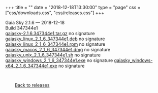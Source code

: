 +++
title = ""
date = "2018-12-18T13:30:00"
type = "page"
css = ["css/downloads.css", "css/releases.css"]
+++

<div class="download-container">
<div id="download-title">
Gaia Sky <span class="downloads-version">2.1.6</span> — <span class="downloads-releasedate">2018-12-18</span></div>
<div class="downloads-build">Build 347344e1</div>
<div class="download-section">
<a href="https://gaia.ari.uni-heidelberg.de/gaiasky/releases/2.1.6.347344e1/gaiasky-2.1.6.347344e1.tar.gz" class="download-button">gaiasky-2.1.6.347344e1.tar.gz</a>
<span class="signature">no signature</span>
<a href="https://gaia.ari.uni-heidelberg.de/gaiasky/releases/2.1.6.347344e1/gaiasky_linux_2_1_6_347344e1.deb" class="download-button">gaiasky_linux_2_1_6_347344e1.deb</a>
<span class="signature">no signature</span>
<a href="https://gaia.ari.uni-heidelberg.de/gaiasky/releases/2.1.6.347344e1/gaiasky_linux_2_1_6_347344e1.rpm" class="download-button">gaiasky_linux_2_1_6_347344e1.rpm</a>
<span class="signature">no signature</span>
<a href="https://gaia.ari.uni-heidelberg.de/gaiasky/releases/2.1.6.347344e1/gaiasky_macos_2_1_6_347344e1.dmg" class="download-button">gaiasky_macos_2_1_6_347344e1.dmg</a>
<span class="signature">no signature</span>
<a href="https://gaia.ari.uni-heidelberg.de/gaiasky/releases/2.1.6.347344e1/gaiasky_unix_2_1_6_347344e1.sh" class="download-button">gaiasky_unix_2_1_6_347344e1.sh</a>
<span class="signature">no signature</span>
<a href="https://gaia.ari.uni-heidelberg.de/gaiasky/releases/2.1.6.347344e1/gaiasky_windows_2_1_6_347344e1.exe" class="download-button">gaiasky_windows_2_1_6_347344e1.exe</a>
<span class="signature">no signature</span>
<a href="https://gaia.ari.uni-heidelberg.de/gaiasky/releases/2.1.6.347344e1/gaiasky_windows-x64_2_1_6_347344e1.exe" class="download-button">gaiasky_windows-x64_2_1_6_347344e1.exe</a>
<span class="signature">no signature</span>
</div>
</div>

<p class="center-text" style="padding: 30px;">
<i class="fa-solid fa-circle-arrow-left"></i> <a href="/downloads/releases">Back to releases</a>
</p>
